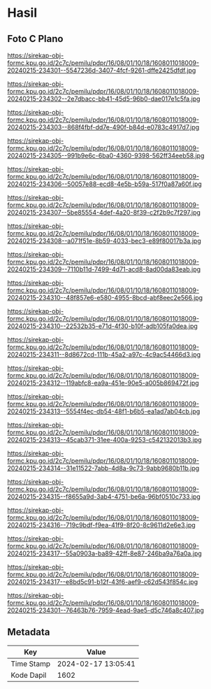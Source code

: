 # Hasil

## Foto C Plano

https://sirekap-obj-formc.kpu.go.id/2c7c/pemilu/pdpr/16/08/01/10/18/1608011018009-20240215-234301--5547236d-3407-4fcf-9261-dffe2425dfdf.jpg

https://sirekap-obj-formc.kpu.go.id/2c7c/pemilu/pdpr/16/08/01/10/18/1608011018009-20240215-234302--2e7dbacc-bb41-45d5-96b0-dae017e1c5fa.jpg

https://sirekap-obj-formc.kpu.go.id/2c7c/pemilu/pdpr/16/08/01/10/18/1608011018009-20240215-234303--868f4fbf-dd7e-490f-b84d-e0783c4917d7.jpg

https://sirekap-obj-formc.kpu.go.id/2c7c/pemilu/pdpr/16/08/01/10/18/1608011018009-20240215-234305--991b9e6c-6ba0-4360-9398-562ff34eeb58.jpg

https://sirekap-obj-formc.kpu.go.id/2c7c/pemilu/pdpr/16/08/01/10/18/1608011018009-20240215-234306--50057e88-ecd8-4e5b-b59a-517f0a87a60f.jpg

https://sirekap-obj-formc.kpu.go.id/2c7c/pemilu/pdpr/16/08/01/10/18/1608011018009-20240215-234307--5be85554-4def-4a20-8f39-c2f2b9c7f297.jpg

https://sirekap-obj-formc.kpu.go.id/2c7c/pemilu/pdpr/16/08/01/10/18/1608011018009-20240215-234308--a071f51e-8b59-4033-bec3-e89f80017b3a.jpg

https://sirekap-obj-formc.kpu.go.id/2c7c/pemilu/pdpr/16/08/01/10/18/1608011018009-20240215-234309--7110b11d-7499-4d71-acd8-8ad00da83eab.jpg

https://sirekap-obj-formc.kpu.go.id/2c7c/pemilu/pdpr/16/08/01/10/18/1608011018009-20240215-234310--48f857e6-e580-4955-8bcd-abf8eec2e566.jpg

https://sirekap-obj-formc.kpu.go.id/2c7c/pemilu/pdpr/16/08/01/10/18/1608011018009-20240215-234310--22532b35-e71d-4f30-b10f-adb105fa0dea.jpg

https://sirekap-obj-formc.kpu.go.id/2c7c/pemilu/pdpr/16/08/01/10/18/1608011018009-20240215-234311--8d8672cd-111b-45a2-a97c-4c9ac54466d3.jpg

https://sirekap-obj-formc.kpu.go.id/2c7c/pemilu/pdpr/16/08/01/10/18/1608011018009-20240215-234312--119abfc8-ea9a-451e-90e5-a005b869472f.jpg

https://sirekap-obj-formc.kpu.go.id/2c7c/pemilu/pdpr/16/08/01/10/18/1608011018009-20240215-234313--5554f4ec-db54-48f1-b6b5-ea1ad7ab04cb.jpg

https://sirekap-obj-formc.kpu.go.id/2c7c/pemilu/pdpr/16/08/01/10/18/1608011018009-20240215-234313--45cab371-31ee-400a-9253-c542132013b3.jpg

https://sirekap-obj-formc.kpu.go.id/2c7c/pemilu/pdpr/16/08/01/10/18/1608011018009-20240215-234314--31e11522-7abb-4d8a-9c73-9abb9680b11b.jpg

https://sirekap-obj-formc.kpu.go.id/2c7c/pemilu/pdpr/16/08/01/10/18/1608011018009-20240215-234315--f8655a9d-3ab4-4751-be6a-96bf0510c733.jpg

https://sirekap-obj-formc.kpu.go.id/2c7c/pemilu/pdpr/16/08/01/10/18/1608011018009-20240215-234316--719c9bdf-f9ea-41f9-8f20-8c9611d2e6e3.jpg

https://sirekap-obj-formc.kpu.go.id/2c7c/pemilu/pdpr/16/08/01/10/18/1608011018009-20240215-234317--55a0903a-ba89-42ff-8e87-246ba9a76a0a.jpg

https://sirekap-obj-formc.kpu.go.id/2c7c/pemilu/pdpr/16/08/01/10/18/1608011018009-20240215-234317--e8bd5c91-b12f-43f6-aef9-c62d543f854c.jpg

https://sirekap-obj-formc.kpu.go.id/2c7c/pemilu/pdpr/16/08/01/10/18/1608011018009-20240215-234301--76463b76-7959-4ead-9ae5-d5c746a8c407.jpg


## Metadata

| Key        | Value               |
| ---------- | ------------------- |
| Time Stamp | 2024-02-17 13:05:41 |
| Kode Dapil | 1602                |



